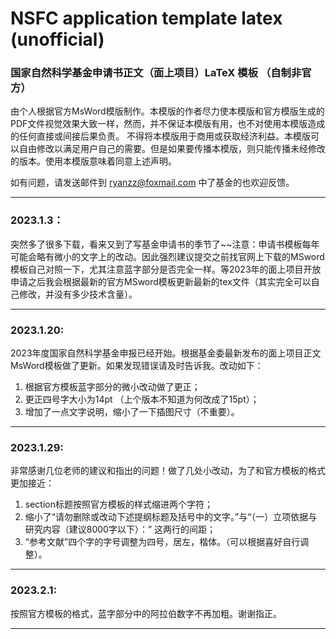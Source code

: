 # NSFC application template latex (unofficial)

### 国家自然科学基金申请书正文（面上项目）LaTeX 模板 （自制非官方）

由个人根据官方MsWord模版制作。本模版的作者尽力使本模版和官方模版生成的PDF文件视觉效果大致一样，然而，并不保证本模版有用，也不对使用本模版造成的任何直接或间接后果负责。 不得将本模版用于商用或获取经济利益。本模版可以自由修改以满足用户自己的需要。但是如果要传播本模版，则只能传播未经修改的版本。使用本模版意味着同意上述声明。

如有问题，请发送邮件到 ryanzz@foxmail.com 中了基金的也欢迎反馈。
***
### 2023.1.3：
突然多了很多下载，看来又到了写基金申请书的季节了~~注意：申请书模板每年可能会略有微小的文字上的改动。因此强烈建议提交之前找官网上下载的MSword模板自己对照一下，尤其注意蓝字部分是否完全一样。等2023年的面上项目开放申请之后我会根据最新的官方MSword模板更新最新的tex文件（其实完全可以自己修改，并没有多少技术含量）。
***
### 2023.1.20: 
2023年度国家自然科学基金申报已经开始。根据基金委最新发布的面上项目正文MsWord模板做了更新。如果发现错误请及时告诉我。改动如下：
1. 根据官方模板蓝字部分的微小改动做了更正；
2. 更正四号字大小为14pt （上个版本不知道为何改成了15pt）；
3. 增加了一点文字说明，缩小了一下插图尺寸（不重要）。
***
### 2023.1.29: 
非常感谢几位老师的建议和指出的问题！做了几处小改动，为了和官方模板的格式更加接近：
1. section标题按照官方模板的样式缩进两个字符；
2. 缩小了“请勿删除或改动下述提纲标题及括号中的文字。”与“（一）立项依据与研究内容（建议8000字以下）：” 这两行的间距；
3. “参考文献”四个字的字号调整为四号，居左，楷体。（可以根据喜好自行调整）。
***
### 2023.2.1:
按照官方模板的格式，蓝字部分中的阿拉伯数字不再加粗。谢谢指正。
***


